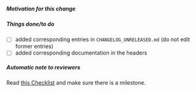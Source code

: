 ##### Motivation for this change

<!-- please explain your reason for doing this change -->

##### Things done/to do

<!-- please fill in the following checklist -->
- [ ] added corresponding entries in `CHANGELOG_UNRELEASED.md` (do not edit former entries)
- [ ] added corresponding documentation in the headers
<!-- Cross-out the above items using ~crossed out item~ if they happen not to be relevant -->
<!-- You may also add more items to explain what you did and what remains to do -->

<!-- leave this note as a reminder to reviewers -->
##### Automatic note to reviewers

Read [this Checklist](https://github.com/math-comp/math-comp/wiki/Checklist-for-following,-reviewing-and-playing-with-a-PR#checklist-for-reviewing-a-pr) and make sure there is a milestone.
